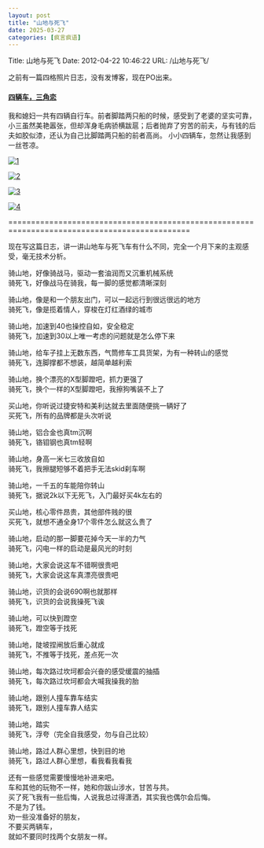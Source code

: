 ```yaml
---
layout: post
title: "山地与死飞"
date: 2025-03-27
categories: [疯言疯语]
---
```


Title: 山地与死飞
Date: 2012-04-22 10:46:22
URL: /山地与死飞/

之前有一篇四格照片日志，没有发博客，现在PO出来。

#### [四辆车，三角恋](http://weimao.lofter.com/post/3e85_f1235)

我和媳妇一共有四辆自行车。前者脚踏两只船的时候，感受到了老婆的坚实可靠，小三虽然美艳嚣张，但却浑身毛病骄横跋扈；后者抛弃了穷苦的前夫，与有钱的后夫如胶似漆，还认为自己比脚踏两只船的前者高尚。 小小四辆车，忽然让我感到一丝苍凉。

[![1](http://weimaoblog.qiniudn.com/oldblog/2012/04/1_thumb.jpg )](http://img.weimao.me/2019-05-21-034148.jpg)

[![2](http://weimaoblog.qiniudn.com/oldblog/2012/04/2_thumb1.jpg )](http://img.weimao.me/2019-05-21-034156.jpg)

[![3](http://weimaoblog.qiniudn.com/oldblog/2012/04/3_thumb.jpg )](http://img.weimao.me/2019-05-21-034202.jpg)

[![4](http://weimaoblog.qiniudn.com/oldblog/2012/04/4_thumb.jpg )](http://img.weimao.me/2019-05-21-034208.jpg)

==============================================================================================

现在写这篇日志，讲一讲山地车与死飞车有什么不同，完全一个月下来的主观感受，毫无技术分析。

骑山地，好像骑战马，驱动一套油润而又沉重机械系统     
骑死飞，好像战马在骑我，每一脚的感觉都清晰深刻

骑山地，像是和一个朋友出门，可以一起远行到很远很远的地方     
骑死飞，像是揽着情人，穿梭在灯红酒绿的城市

骑山地，加速到40也操控自如，安全稳定     
骑死飞，加速到30以上唯一考虑的问题就是怎么停下来

骑山地，给车子挂上无数东西，气筒修车工具货架，为有一种转山的感觉     
骑死飞，连脚撑都不想装，越简单越利索

骑山地，换个漂亮的X型脚蹬吧，抓力更强了     
骑死飞，换个一样的X型脚蹬吧，我擦狗嘴装不上了

买山地，你听说过捷安特和美利达就去里面随便挑一辆好了     
买死飞，所有的品牌都是头次听说

骑山地，铝合金也真tm沉啊     
骑死飞，铬钼钢也真tm轻啊

骑山地，身高一米七三收放自如     
骑死飞，我擦腿短够不着把手无法skid刹车啊

骑山地，一千五的车能陪你转山     
骑死飞，据说2k以下无死飞，入门最好买4k左右的

买山地，核心零件昂贵，其他部件贱的很     
买死飞，就想不通全身17个零件怎么就这么贵了

骑山地，启动的那一脚要花掉今天一半的力气     
骑死飞，闪电一样的启动是最风光的时刻

骑山地，大家会说这车不错啊很贵吧     
骑死飞，大家会说这车真漂亮很贵吧

骑山地，识货的会说690啊也就那样     
骑死飞，识货的会说我操死飞诶

骑山地，可以快到蹬空     
骑死飞，蹬空等于找死

骑山地，陡坡捏闸放后重心就成     
骑死飞，不推等于找死，差点死一次

骑山地，每次路过坎坷都会兴奋的感受缓震的抽插     
骑死飞，每次路过坎坷都会大喊我操我的胎

骑山地，跟别人撞车靠车结实     
骑死飞，跟别人撞车靠人结实

骑山地，踏实     
骑死飞，浮夸（完全自我感受，勿与自己比较）

骑山地，路过人群心里想，快到目的地     
骑死飞，路过人群心里想，看我看我看我

还有一些感觉需要慢慢地补进来吧。     
车和其他的玩物不一样，她和你跋山涉水，甘苦与共。      
买了死飞我有一些后悔，人说我总过得潇洒，其实我也偶尔会后悔。      
不是为了钱。      
劝一些没准备好的朋友，      
不要买两辆车，      
就如不要同时找两个女朋友一样。